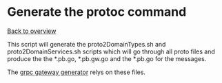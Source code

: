 # Generate the protoc command

[Back to overview](../readme.md)

This script will generate the proto2DomainTypes.sh and proto2DomainServices.sh scripts which will go 
through all proto files and produce the  the *.pb.go, *.pb.gw.go and the *.pb.go for the messages.

The [grpc gateway generator](grpcgateway/readme.md) relys on these files.
